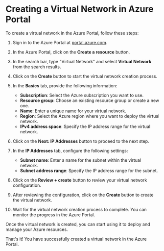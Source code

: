 # Creating a Virtual Network in Azure Portal

To create a virtual network in the Azure Portal, follow these steps:

1. Sign in to the Azure Portal at [portal.azure.com](https://portal.azure.com).

2. In the Azure Portal, click on the **Create a resource** button.

3. In the search bar, type "Virtual Network" and select **Virtual Network** from the search results.

4. Click on the **Create** button to start the virtual network creation process.

5. In the **Basics** tab, provide the following information:
    - **Subscription**: Select the Azure subscription you want to use.
    - **Resource group**: Choose an existing resource group or create a new one.
    - **Name**: Enter a unique name for your virtual network.
    - **Region**: Select the Azure region where you want to deploy the virtual network.
    - **IPv4 address space**: Specify the IP address range for the virtual network.

6. Click on the **Next: IP Addresses** button to proceed to the next step.

7. In the **IP Addresses** tab, configure the following settings:
    - **Subnet name**: Enter a name for the subnet within the virtual network.
    - **Subnet address range**: Specify the IP address range for the subnet.

8. Click on the **Review + create** button to review your virtual network configuration.

9. After reviewing the configuration, click on the **Create** button to create the virtual network.

10. Wait for the virtual network creation process to complete. You can monitor the progress in the Azure Portal.

Once the virtual network is created, you can start using it to deploy and manage your Azure resources.

That's it! You have successfully created a virtual network in the Azure Portal.